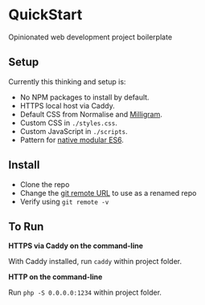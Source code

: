 # QuickStart

Opinionated web development project boilerplate

## Setup

Currently this thinking and setup is:

- No NPM packages to install by default.
- HTTPS local host via Caddy.
- Default CSS from Normalise and [Milligram](https://milligram.io/#grids).
- Custom CSS in `./styles.css`.
- Custom JavaScript in `./scripts`.
- Pattern for [native modular ES6](https://pb-journal.netlify.com/article#native-es-modules-5c388b71e60dff2d5d4689e6).

## Install

- Clone the repo
- Change the [git remote URL](https://help.github.com/en/github/using-git/changing-a-remotes-url) to use as a renamed repo  
- Verify using `git remote -v`

## To Run

**HTTPS via Caddy on the command-line**

With Caddy installed, run `caddy` within project folder.

**HTTP on the command-line**

Run `php -S 0.0.0.0:1234` within project folder.

